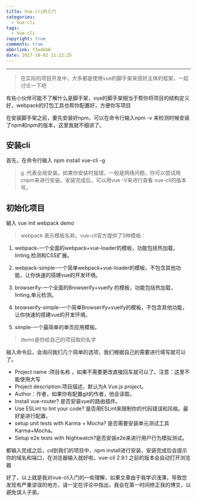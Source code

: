 ```yaml
---
title: Vue-cli的入门
categories:
  - Vue-cli
tags:
  - Vue-cli
copyright: true
comments: true
abbrlink: f3edbb6
date: 2017-10-02 11:22:25
---
```


<hr style='filter:progid:DXImageTransform.Microsoft.Glow(color=#FF0000,strength=10)' color='#FF0000' size='1' />

> 在实际的项目开发中，大多都是使用vue的脚手架来搭好主体的框架，一起讨论一下吧

<!--more-->

有些小伙伴可能不了解什么是脚手架，vue的脚手架相当于帮你将项目的结构定义好，webpack的打包工具也帮你配置好，方便你写项目

在安装脚手架之前，要先安装好npm，可以在命令行输入npm -v 来检测时候安装了npm和npm的版本，这里我就不细讲了。

## 安装cli

首先，在命令行输入 npm install vue-cli -g 

>g :代表全局安装。如果你安装时报错，一般是网络问题，你可以尝试用cnpm来进行安装。安装完成后，可以用vue -V来进行查看 vue-cli的版本号。

## 初始化项目

输入 vue init webpack demo

>webpack 表示模板名称，vue-cli官方提供了5种模板：

1. webpack-一个全面的webpack+vue-loader的模板，功能包括热加载，linting,检测和CSS扩展。

2. webpack-simple-一个简单webpack+vue-loader的模板，不包含其他功能，让你快速的搭建vue的开发环境。

3. browserify-一个全面的Browserify+vueify 的模板，功能包括热加载，linting,单元检测。

4. browserify-simple-一个简单Browserify+vueify的模板，不包含其他功能，让你快速的搭建vue的开发环境。

5. simple-一个最简单的单页应用模板。

>demo是你给自己的项目取的名字

输入命令后，会询问我们几个简单的选项，我们根据自己的需要进行填写就可以了。

* Project name :项目名称 ，如果不需要更改直接回车就可以了。注意：这里不能使用大写
* Project description:项目描述，默认为A Vue.js project。
* Author：作者，如果你有配置git的作者，他会读取。
* Install  vue-router? 是否安装vue的路由插件。
* Use ESLint to lint your code? 是否用ESLint来限制你的代码错误和风格。最好是进行配置。
* setup unit tests with  Karma + Mocha? 是否需要安装单元测试工具Karma+Mocha。
* Setup e2e tests with Nightwatch?是否安装e2e来进行用户行为模拟测试。

都输入完成之后，cd到我们的项目中，npm install进行安装，安装完成后会提示你的域名和端口，在浏览器输入就好啦，vue-cli 2.9.1 之前的版本会自动打开浏览器

好了，以上就是我对vue-cli入门的一些理解，如果文章由于我学识浅薄，导致您发现有严重谬误的地方，请一定在评论中指出，我会在第一时间修正我的博文，以避免误人子弟。